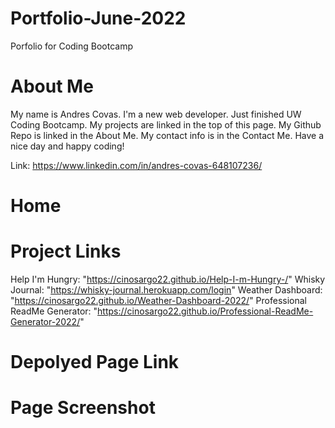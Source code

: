 # Portfolio-June-2022

Porfolio for Coding Bootcamp

# About Me

My name is Andres Covas.
I'm a new web developer. Just finished UW Coding Bootcamp.
My projects are linked in the top of this page.
My Github Repo is linked in the About Me. 
My contact info is in the Contact Me. Have a nice day and happy coding! 

Link: https://www.linkedin.com/in/andres-covas-648107236/

#  Home 


# Project Links
 Help I'm Hungry: "https://cinosargo22.github.io/Help-I-m-Hungry-/"
 Whisky Journal: "https://whisky-journal.herokuapp.com/login"
 Weather Dashboard: "https://cinosargo22.github.io/Weather-Dashboard-2022/"
 Professional ReadMe Generator: "https://cinosargo22.github.io/Professional-ReadMe-Generator-2022/"

# Depolyed Page Link


# Page Screenshot

